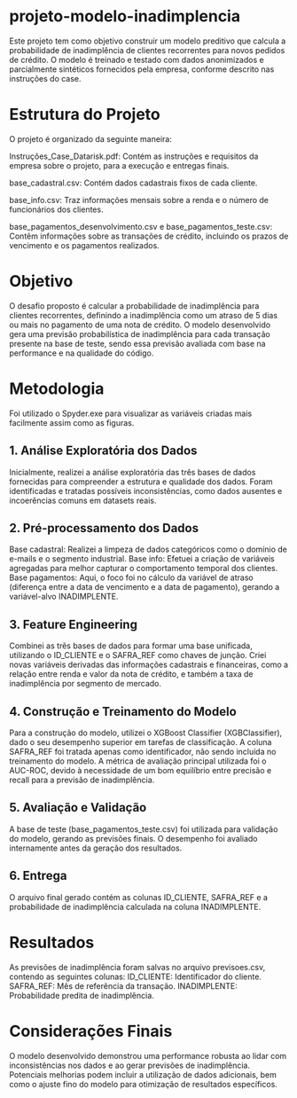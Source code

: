 # projeto-modelo-inadimplencia
Este projeto tem como objetivo construir um modelo preditivo que calcula a probabilidade de inadimplência de clientes recorrentes para novos pedidos de crédito. O modelo é treinado e testado com dados anonimizados e parcialmente sintéticos fornecidos pela empresa, conforme descrito nas instruções do case.

# Estrutura do Projeto
O projeto é organizado da seguinte maneira:

Instruções_Case_Datarisk.pdf: Contém as instruções e requisitos da empresa sobre o projeto, para a execução e entregas finais.

base_cadastral.csv: Contém dados cadastrais fixos de cada cliente.

base_info.csv: Traz informações mensais sobre a renda e o número de funcionários dos clientes.

base_pagamentos_desenvolvimento.csv e base_pagamentos_teste.csv: Contêm informações sobre as transações de crédito, incluindo os prazos de vencimento e os pagamentos realizados.

# Objetivo
O desafio proposto é calcular a probabilidade de inadimplência para clientes recorrentes, definindo a inadimplência como um atraso de 5 dias ou mais no pagamento de uma nota de crédito. O modelo desenvolvido gera uma previsão probabilística de inadimplência para cada transação presente na base de teste, sendo essa previsão avaliada com base na performance e na qualidade do código.

# Metodologia

Foi utilizado o Spyder.exe para visualizar as variáveis criadas mais facilmente assim como as figuras.

## 1. Análise Exploratória dos Dados
Inicialmente, realizei a análise exploratória das três bases de dados fornecidas para compreender a estrutura e qualidade dos dados.
Foram identificadas e tratadas possíveis inconsistências, como dados ausentes e incoerências comuns em datasets reais.

## 2. Pré-processamento dos Dados
Base cadastral: Realizei a limpeza de dados categóricos como o domínio de e-mails e o segmento industrial.
Base info: Efetuei a criação de variáveis agregadas para melhor capturar o comportamento temporal dos clientes.
Base pagamentos: Aqui, o foco foi no cálculo da variável de atraso (diferença entre a data de vencimento e a data de pagamento), gerando a variável-alvo INADIMPLENTE.

## 3. Feature Engineering
Combinei as três bases de dados para formar uma base unificada, utilizando o ID_CLIENTE e o SAFRA_REF como chaves de junção.
Criei novas variáveis derivadas das informações cadastrais e financeiras, como a relação entre renda e valor da nota de crédito, e também a taxa de inadimplência por segmento de mercado.

## 4. Construção e Treinamento do Modelo
Para a construção do modelo, utilizei o XGBoost Classifier (XGBClassifier), dado o seu desempenho superior em tarefas de classificação.
A coluna SAFRA_REF foi tratada apenas como identificador, não sendo incluída no treinamento do modelo.
A métrica de avaliação principal utilizada foi o AUC-ROC, devido à necessidade de um bom equilíbrio entre precisão e recall para a previsão de inadimplência.

## 5. Avaliação e Validação
A base de teste (base_pagamentos_teste.csv) foi utilizada para validação do modelo, gerando as previsões finais.
O desempenho foi avaliado internamente antes da geração dos resultados.

## 6. Entrega
O arquivo final gerado contém as colunas ID_CLIENTE, SAFRA_REF e a probabilidade de inadimplência calculada na coluna INADIMPLENTE.

# Resultados
As previsões de inadimplência foram salvas no arquivo previsoes.csv, contendo as seguintes colunas:
ID_CLIENTE: Identificador do cliente.
SAFRA_REF: Mês de referência da transação.
INADIMPLENTE: Probabilidade predita de inadimplência.

# Considerações Finais
O modelo desenvolvido demonstrou uma performance robusta ao lidar com inconsistências nos dados e ao gerar previsões de inadimplência. Potenciais melhorias podem incluir a utilização de dados adicionais, bem como o ajuste fino do modelo para otimização de resultados específicos.
